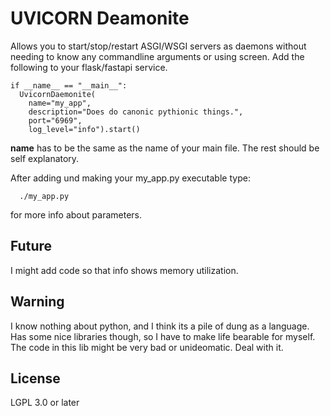 # UVICORN Deamonite

Allows you to start/stop/restart ASGI/WSGI servers as daemons without needing
to know any commandline arguments or using screen. Add the following to your
flask/fastapi service.

```
if __name__ == "__main__":
  UvicornDaemonite(
    name="my_app",
    description="Does do canonic pythionic things.",
    port="6969",
    log_level="info").start()
```

**name** has to be the same as the name of your main file. The rest should be
self explanatory.

After adding und making your my_app.py executable type:

```
  ./my_app.py
```

for more info about parameters.

## Future

I might add code so that info shows memory utilization.

## Warning

I know nothing about python, and I think its a pile of dung as a language. Has
some nice libraries though, so I have to make life bearable for myself. The
code in this lib might be very bad or unideomatic. Deal with it.

## License

LGPL 3.0 or later
